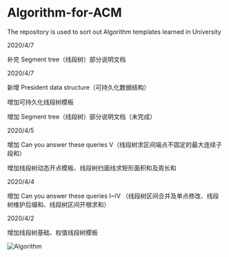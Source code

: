 # Algorithm-for-ACM
The repository is used to sort out Algorithm templates learned in University

2020/4/7

补完 Segment tree（线段树）部分说明文档

2020/4/7

新增 President data structure（可持久化数据结构）

增加可持久化线段树模板

增加 Segment tree（线段树）部分说明文档（未完成）

2020/4/5

增加 Can you answer these queries V（线段树求区间端点不固定的最大连续子段和）

增加线段树动态开点模板、线段树扫面线求矩形面积和及周长和

2020/4/4

增加 Can you answer these queries I~IV
（线段树区间合并及单点修改、线段树维护后缀和、线段树区间开根求和）

2020/4/2

增加线段树基础、权值线段树模板

![Algorithm](https://user-images.githubusercontent.com/61652923/113318665-42ef4100-9343-11eb-8705-bf9ff77ccb03.png)




